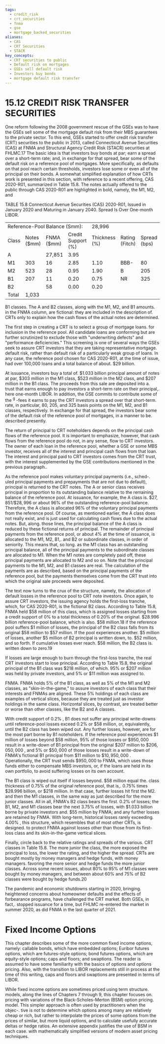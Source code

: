```yaml
---
tags:
  - credit_risk
  - crt_securities
  - fnma
  - gse
  - mortgage_backed_securities
aliases:
  - CAS
  - CRT Securities
  - STACR
key_concepts:
  - CRT securities to public
  - Default risk on mortgages
  - GSEs sell default risk
  - Investors buy bonds
  - mortgage default risk transfer
---
```


# 15.12 CREDIT RISK TRANSFER SECURITIES  

One reform following the 2008 government rescue of the GSEs was to have the GSEs sell some of the mortgage default risk from their MBS guarantees to the private sector. To this end, GSEs started to offer credit risk transfer (CRT) securities to the public in 2013, called Connecticut Avenue Securities (CAS) at FNMA and Structural Agency Credit Risk (STACR) securities at FHLMC.17 The basic idea is that investors buy bonds at par; earn a spread over a short-term rate; and, in exchange for that spread, bear some of the default risk on a reference pool of mortgages. More specifically, as defaults on that pool reach certain thresholds, investors lose some or even all of the principal on their bonds. A somewhat simplified explanation of how CRTs work is presented in this section, with reference to a recent offering, CAS 2020-R01, summarized in Table 15.8. The notes actually offered to the public through CAS 2020-R01 are highlighted in bold, namely, the M1, M2, and  

TABLE 15.8 Connecticut Avenue Securities (CAS) 2020-R01, Issued in January 2020 and Maturing in January 2040. Spread Is Over One-month LIBOR.   


<html><body><table><tr><td colspan="4">Reference-Pool Balance (Smm):</td><td colspan="3">28,996</td></tr><tr><td>Class</td><td>Notes ($mm)</td><td>FNMA ($mm)</td><td>Credit Support (%)</td><td>Thickness (%)</td><td>Rating (Fitch)</td><td>Spread (bps)</td></tr><tr><td>A</td><td></td><td>27,851</td><td>3.95</td><td></td><td></td><td></td></tr><tr><td>M1</td><td>303</td><td>16</td><td>2.85</td><td>1.10</td><td>BBB-</td><td>80</td></tr><tr><td>M2</td><td>523</td><td>28</td><td>0.95</td><td>1.90</td><td>B</td><td>205</td></tr><tr><td>B1</td><td>207</td><td>11</td><td>0.20</td><td>0.75</td><td>NR</td><td>325</td></tr><tr><td>B2</td><td></td><td>58</td><td>0.00</td><td>0.20</td><td></td><td></td></tr><tr><td>Total</td><td>1,033</td><td></td><td></td><td></td><td></td><td></td></tr></table></body></html>  

B1 classes. The A and B2 classes, along with the M1, M2, and B1 amounts.   
in the FNMA column, are fictional: they are included in the description of.   
CRTs only to explain how the cash flows of the actual notes are determined.  

The first step in creating a CRT is to select a group of mortgage loans. for inclusion in the reference pool. All candidate loans are conforming but are further scrutinized to exclude those with "underwriting defects" and "performance deficiencies." This screening is one of several ways the GSEs seek to assure CRT investors that they are taking representative mortgage. default risk, rather than default risk of a particularly weak group of loans. In any case, the reference pool chosen for CAS 2020-R01, at the time of issue, had over 100,000 loans and a total balance of about. $\$29$ billion.  

At issuance, investors buy a total of. $\$1.033$ billion principal amount of notes at par, $\$303$ million in the M1 class, $\$523$ million in the M2 class, and $\$207$ million in the B1 class. The proceeds from this sale are deposited into a. trust that earns enough to pay investors a short-term rate on their principal,. here one-month LIBOR. In addition, the GSE commits to contribute some of the $^{\mathrm{g}}$ -fees it earns to pay the CRT investors a spread over that short-term. rate, in particular, 80, 205, and 325 basis points on the M1, M2, and B1 classes, respectively. In exchange for that spread, the investors bear some of the default risk of the reference pool of mortgages, in a manner to be. described presently.  

The return of principal to CRT noteholders depends on the principal cash flows of the reference pool. It is important to emphasize, however, that cash flows from the reference pool do not, in any sense, flow to CRT investors. The owner of each loan in the reference pool, whether a GSE or some MBS investor, receives all of the interest and principal cash flows from that loan. The interest and principal paid to CRT investors comes from the CRT trust, with the interest supplemented by the GSE contributions mentioned in the previous paragraph..  

As the reference pool makes voluntary principal payments (i.e., sched-. uled principal payments and prepayments that are not due to default), principal is returned to the CRT notes. The A or senior class receives principal in proportion to its outstanding balance relative to the remaining balance of the reference pool. At issuance, for example, the A class is. $\$27,851/\$28,996$ or about $96\%$ of the outstanding reference-pool balance. Therefore, the A class is allocated $96\%$ of the voluntary principal payments from the reference pool. Of course, as mentioned earlier, the A class does not really exist, and is just used for calculating cash flows due to the actual notes. But, along. those lines, the principal balance of the A class is reduced by these fictional returns of principal. The remainder of principal payments from the reference pool, or about $4\%$ at the time of issuance, is allocated to the M1, M2, B1,. and B2 or subordinate classes, in order of seniority. This means that, so long. as the M1 class has an outstanding principal balance, all of the principal payments to the subordinate classes are allocated to M1. When the M1 notes are completely paid off, these principal payments are allocated to M2 and so on. Note that the principal payments to the M1, M2, and B1 classes are real. The calculation of the payments are as described, based on the principal payments of the reference pool, but the payments themselves come from the CRT trust into which the original sale proceeds were deposited.  

The text now turns to the crux of the structure, namely, the allocation of default losses in the reference pool to CRT note investors. Once again, to assure CRT investors, the issuing agency holds the first-loss tranche, which, for CAS 2020-R01, is the fictional B2 class. According to Table 15.8, FNMA held $\$58$ million of this class, which is assigned losses starting from a credit support of $0\%$ to a total thickness of $0.20\%$ of the original. $\$28.996$ billion reference-pool balance, which is also. $\$58$ million.18 if the reference pool suffers $\$1$ million of losses, the principal of the B2 class falls from its original $\$58$ million to $\$57$ million. If the pool experiences another. $\$5$ million of losses, another $\$5$ million of B2 principal is written down, to. $\$52$ million, and so forth. If cumulative losses ever reach. $\$58$ million, the B2 class is. written down to zero.19  

If losses are large enough to burn through the first-loss tranche, the real CRT investors start to lose principal. According to Table 15.8, the original principal of the B1 class was $\$218$ million, of which. $95\%$ or $\$207$ million was held by private investors, and $5\%$ or $\$11$ million was assigned to.  

FNMA. FNMA holds $5\%$ of the B1 class, as well as $5\%$ of the M1 and M2 classes, as "skin-in-the-game," to assure investors of each class that their interests and FNMAs are aligned. These $5\%$ holdings of each class are examples of vertical slices, because they are treated just as investor holdings in the same class. Horizontal slices, by contrast, are treated better or worse than other classes, like the B2 and A classes.  

With credit support of $0.2\%$ , B1 does not suffer any principal write-downs until reference-pool losses exceed $0.2\%$ or $\$58$ million, or, equivalently, until the B2 class has been wiped out. Any further losses, however, are for the most part borne by B1 noteholders. If the reference pool experiences $\$1$ million of losses beyond $\$58$ million, $95\%$ of those losses or $\$950,000$ result in a write-down of B1 principal from the original $\$207$ million to $\$206,050,000$ , and $5\%$ or $\$50,000$ of those losses result in a write-down of FNMA's fictional B1 principal from $\$11$ million to $\$10,950,000$ . Operationally, the CRT trust sends $\$950,000$ to FNMA, which uses those funds either to compensate MBS investors, or, if the loans are held in its own portfolio, to avoid suffering losses on its own account.  

The B1 class is wiped out itself if losses beyond. $\$58$ million equal the. class thickness of $0.75\%$ of the original reference pool, that is,. $0.75\%$ times $\$28.996$ billion, or $\$218$ million. In that case, further losses hit first the M2. and then the M1 classes, in the same way as just described for the more junior classes. All in all, FNMA's B2 class bears the first. $0.2\%$ of losses; the B1, M2, and M1 classes bear the next $3.75\%$ of losses, with $\$1.033$ billion borne by private investors and. $\$55$ million by FNMA; and any further losses are retained by FNMA. With long-term, historical losses rarely exceeding. $4.00\%$ , this structure, which resembles that of most other CRTs, is designed. to protect FNMA against losses other than those from its first-loss class and its skin-in-the-game vertical slices.  

Finally, circle back to the relative ratings and spreads of the various. CRT classes in Table 15.8. The more junior the class, the more exposed the principal to loss, the lower the rating, and the higher the spread. CRTs are bought mostly by money managers and hedge funds, with money managers. favoring the more senior and hedge funds the more junior classes. Across some recent issues, about $80\%$ to $95\%$ of M1 classes were bought by money managers, and between about $60\%$ and $75\%$ of B2 classes were bought by hedge funds.20  

The pandemic and economic shutdowns starting in 2020, bringing. heightened concerns about homeowner defaults and the effects of forbearance programs, have challenged the CRT market. Both GSEs, in fact,. stopped issuance for a time, but FHLMC re-entered the market in summer 2020, as did FNMA in the last quarter of 2021.  

# Fixed Income Options  

This chapter describes some of the more common fixed income options, namely: callable bonds, which have embedded options; Euribor futures options, which are futures-style options; bond futures options, which are equity-style options; caps and floors; and swaptions. The reader is assumed to have some familiarity with the basics of options and options pricing. Also, with the transition to LIBOR replacements still in process at the time of this writing, caps and floors and swaptions are presented in terms of LIBOR.  

While fixed income options are sometimes priced using term structure. models, along the lines of Chapters 7 through 9, this chapter focuses on. pricing with variations of the Black-Scholes-Merton (BSM) option pricing. model. This simpler approach is often used by practitioners when the objec-. tive is not to determine which options among many are relatively cheap or rich, but rather to interpolate the prices of some options from the prices of similar, but more liquid options, and to calculate usefully accurate deltas or hedge ratios. An extensive appendix justifies the use of BSM in each case. with mathematically simplified versions of modern asset pricing techniques.  
